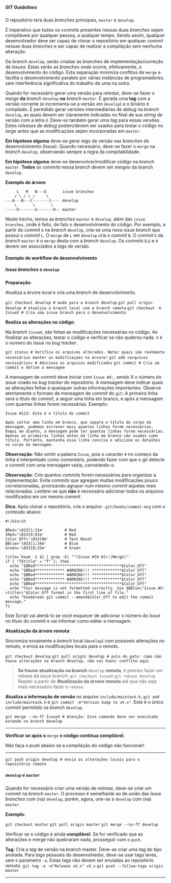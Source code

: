 ##### GIT Guidelines #####
O repositório terá duas *branches* principais, `master` e `develop`.

É imperativo que todos os commits presentes nessas duas *branches* sejam compiláveis por qualquer pessoa, a qualquer tempo. Sendo assim, qualquer desenvolvedor deve ser capaz de clonar o repositório em qualquer *commit* nessas duas *branches* e ser capaz de realizar a compilação sem nenhuma alteração.

Da *branch* `develop`, serão criadas as *branches* de implementação/correção de *Issues*. Estas serão as *branches* onde ocorre, efetivamente, o desenvolvimento do código. Esta separação minimiza conflitos de `merge` e facilita o desenvolvimento paralelo por várias instâncias de programadores, sem interferência significativa do trabalho de uma na outra.

Quando for necessário gerar uma versão para *release*, deve-se fazer o *merge* **da** *branch* `develop` **na** *branch* `master`. É gerada uma **tag** com a versão corrente (e incrementa-se a versão em `develop`) e o binário é compilado. É permitido gerar versões intermediárias de *debug* na *branch* `develop`, as quais devem ser claramente indicadas no final de sua *string* de versão com a letra `d`. Deve-se também gerar uma *tag* para essas versões. Estes *releases* de *debug* podem/devem ser usados para testar o código no *targe* antes que as modificações sejam incorporadas em `master`. 

**Em hipótese alguma** deve-se gerar *tags* de versão nas *branches* de desenvolvimento (*Issue*). Quando necessário, deve-se fazer o `merge` na *branch* `develop`, observando sempre a regra da compilabilidade.

**Em hipótese alguma** deve-se desenvolver/modificar código na *branch* `master`. **Todos** os *commits* nessa *branch* devem ser *merges* da branch `develop`.

**Exemplo de árvore**
~~~
     L   M   N---O       issue branches
    / \ / \ /     \
---A---B---C-------J---- develop
    \       \       \
-----D-------G-------H-- master
~~~

Neste trecho, temos as *branches* `master` e `develop`, além das `issue branches`, onde é feito, de fato o desenvolvimento do código. Por exemplo, a partir do *commit* `A` na *branch* `develop`, cria-se uma nova *issue branch* que possui o *commit* `L`. O `merge` de `L` em `develop` cria o *commit* `B`. O *commit* `G` da *branch* `master` é o `merge` desta com a *branch* `develop`. Os *commits* `D`,`G` e `H` devem ser associados a *tags* de versão.

#### Exemplo de workflow de desenvolvimento ####

##### Issue branches e `develop` #####
**Preparação**:

Atualiza a árvore local e cria uma *branch* de desenvolvimento.

`git checkout develop # muda para a branch develop`
`git pull origin develop # atualiza a branch local com a branch remota`
`git checkout -b IssueX # Cria uma issue branch para o desenvolvimento`

**Realiza as alterações no código**:

Na *branch* `IssueX`, são feitas as modificações necessárias no código. Ao finalizar as alterações, testar o código e verificar se não quebrou nada. `X` é o número do issue no *bug tracker*.

`git status # Verifica os arquivos alterados. Notar quais são realmente necessários manter as modificaçoes na árvore!`
`git add <arquivos necessários> # Adiciona os arquivos modificados`
`git commit # Cria um commit e define a mensagem`

A mensagem de *commit* deve iniciar com `Issue #X:`, sendo X o número do *issue* criado no *bug tracker* do repositório. A mensagem deve indicar quais as alterações feitas e quaisquer outras informações importantes. Observe atentamente o formato de mensagem de *commit* do `git`: A primeira linha será o título do *commit*, a seguir uma linha em branco, e após a mensagem com quantas linhas forem necessárias. Exemplo:
~~~
Issue #123: Este é o título do commit

Após saltar uma linha em branco, que separa o título do corpo da mensagem, podemos escrever mais quantas linhas forem necessárias.
Daqui em diante, a mensagem pode ter quantas linhas forem necessárias. Apenas as primeiras linhas antes da linha em branco são usadas como título. Portanto, mantenha essa linha concisa e adicione os detalhes no corpo da mensagem.
~~~

**Observação**: Não omitir a palavra `Issue`, pois o caracter `#` no começo da linha é interpretado como comentário, podendo fazer com que o git detecte o commit com uma mensagem vazia, cancelando-o.

**Observação**: Crie quantos *commits* forem necessários para organizar a implementação. Evite *commits* que agregam muitas modificações pouco correlacionadas, priorizando agrupar num mesmo *commit* aquelas mais relacionadas. Lembre-se que **não** é necessário adicionar todos os arquivos modificados em um mesmo *commit*.

**Dica**: Após clonar o repositório, crie o arquivo `.git/hooks/commit-msg` com o conteúdo abaixo:

~~~
#!/bin/sh

BRed='\033[1;31m'         # Red
IRed='\033[0;91m'         # Red
Color_Off='\033[0m'       # Text Reset
BBlue='\033[1;34m'        # Blue
Green='\033[0;32m'        # Green

title=`head -1 $1 | grep -Ei "^(Issue #[0-9]+:|Merge)"`
if [ "T$title" = "T" ]; then
  echo "$BRed**************************************$Color_Off"
  echo "$BRed************* WARNING!!! *************$Color_Off"
  echo "$BRed************* WARNING!!! *************$Color_Off"
  echo "$BRed************* WARNING!!! *************$Color_Off"
  echo "$BRed**************************************$Color_Off"
  echo "Your message is not formatted correctly. Use $BBlue\"Issue #X: <title>\"$Color_Off format in the first line of file."
  echo "Use$Green git commit --amend$Color_Off to edit the commit message."
fi
~~~

Este Script vai alertá-lo se você esquecer de adicionar o número do *Issue* no título do commit e vai informar como editar a mensagem.

**Atualização da árvore remota**:

Sincroniza novamente a *branch* local (`develop`) com possíveis alterações no remoto, e envia as modificações locais para o remoto.

`git checkout develop`
`git pull origin develop # pulo do gato: como não houve alterações na branch develop, não vai haver conflito aqui`

> **Se houve atualização na branch** `develop` **remota**, é preciso fazer um rebase da *issue branch*:
> `git checkout IssueX`
> `git rebase develop`
> Repetir a partir de **Atualização da árvore remota** até que não seja mais necessário fazer o `rebase`.

**Atualiza a informação de versão** no arquivo `include/maintask.h`, `git add include/maintask.h` e `git commit -m"Version bump to vX.x"`. Este é o único *commit* permitido na *branch* `develop`.

`git merge --no-ff IssueX # Atenção: Esse comando deve ser executado estando na branch develop`

***
**Verificar se após o** `merge` **o código continua compilável.**

Não faça o push abaixo se a compilação do código não funcionar!
***

`git push origin develop # envia as alterações locais para o repositório remoto`

##### `develop` e `master` #####

Quando for necessário criar uma versão de *release*, deve-se criar um *commit* na *branch* `master`. O processo é semelhante ao de união das *issue branches* com (na) `develop`, porém, agora, une-se a `develop` com (na) `master`.

**Exemplo**:

`git checkout master`
`git pull origin master`
`git merge --no-ff develop`

Verificar se o código é ainda **compilável**. Se for verificado que as alterações e merge não quebraram nada, prosseguir com o `push`.

**Tag**: Cria a *tag* de versão na *branch* master. Deve-se criar uma *tag* do tipo anotada. Para *tags* pessoais do desenvolvedor, deve-se usar tags leves, sem o parametro `-a`. Estas tags não devem ser enviadas ao repositório remoto.
`git tag -a -m"Release vX.x" vX.x`
`git push --follow-tags origin master`

---
